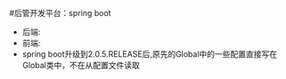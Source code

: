 #后管开发平台：spring boot
- 后端:
- 前端:
- spring boot升级到2.0.5.RELEASE后,原先的Global中的一些配置直接写在Global类中，不在从配置文件读取
